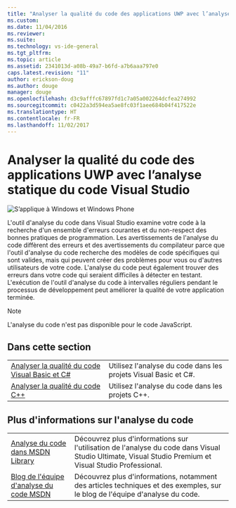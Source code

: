```yaml
---
title: "Analyser la qualité du code des applications UWP avec l’analyse statique du code Visual Studio | Microsoft Docs"
ms.custom: 
ms.date: 11/04/2016
ms.reviewer: 
ms.suite: 
ms.technology: vs-ide-general
ms.tgt_pltfrm: 
ms.topic: article
ms.assetid: 2341013d-a08b-49a7-b6fd-a7b6aaa797e0
caps.latest.revision: "11"
author: erickson-doug
ms.author: douge
manager: douge
ms.openlocfilehash: d3c9afffc67897fd1c7a05a002264dcfea274992
ms.sourcegitcommit: c0422a3d594ea5ae8fc03f1aee684b04f417522e
ms.translationtype: HT
ms.contentlocale: fr-FR
ms.lasthandoff: 11/02/2017
---
```

# <a name="analyze-the-code-quality-of-uwp-apps-using-visual-studio-static-code-analysis"></a>Analyser la qualité du code des applications UWP avec l’analyse statique du code Visual Studio
![S’applique à Windows et Windows Phone](../debugger/media/windows_and_phone_content.png "windows_and_phone_content")  
  
 L'outil d'analyse du code dans Visual Studio examine votre code à la recherche d'un ensemble d'erreurs courantes et du non-respect des bonnes pratiques de programmation. Les avertissements de l'analyse du code diffèrent des erreurs et des avertissements du compilateur parce que l'outil d'analyse du code recherche des modèles de code spécifiques qui sont valides, mais qui peuvent créer des problèmes pour vous ou d'autres utilisateurs de votre code. L'analyse du code peut également trouver des erreurs dans votre code qui seraient difficiles à détecter en testant. L'exécution de l'outil d'analyse du code à intervalles réguliers pendant le processus de développement peut améliorer la qualité de votre application terminée.  
  
> [!NOTE]
>  L'analyse du code n'est pas disponible pour le code JavaScript.  
  
## <a name="in-this-section"></a>Dans cette section  
  
|||  
|-|-|  
|[Analyser la qualité du code Visual Basic et C#](../test/analyze-visual-basic-and-csharp-code-quality-in-store-apps-using-visual-studio-static-code-analysis.md)|Utilisez l'analyse du code dans les projets Visual Basic et C#.|  
|[Analyser la qualité du code C++](../test/analyze-cpp-code-quality-of-store-apps-using-visual-studio-static-code-analysis.md)|Utilisez l'analyse du code dans les projets C++.|  
  
## <a name="more-code-analysis-info"></a>Plus d'informations sur l'analyse du code  
  
|||  
|-|-|  
|[Analyse du code dans MSDN Library](http://go.microsoft.com/fwlink/?LinkID=227580)|Découvrez plus d'informations sur l'utilisation de l'analyse du code dans Visual Studio Ultimate, Visual Studio Premium et Visual Studio Professional.|  
|[Blog de l'équipe d'analyse du code MSDN](http://go.microsoft.com/fwlink/?LinkId=227200)|Découvrez plus d'informations, notamment des articles techniques et des exemples, sur le blog de l'équipe d'analyse du code.|
